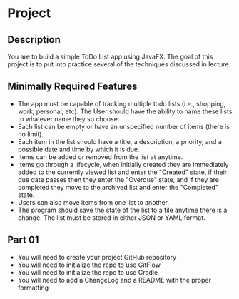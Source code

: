 # Project

## Description

You are to build a simple ToDo List app using JavaFX. The goal of this project is to put into practice several of the techniques discussed in lecture.

## Minimally Required Features

* The app must be capable of tracking multiple todo lists (i.e., shopping, work, personal, etc). The User should have the ability to name these lists to whatever name they so choose.
* Each list can be empty or have an unspecified number of items (there is no limit).
* Each item in the list should have a title, a description, a priority, and a possible date and time by which it is due.
* Items can be added or removed from the list at anytime.
* Items go through a lifecycle, when initially created they are immediately added to the currently viewed list and enter the "Created" state, if their due date passes then they enter the "Overdue" state, and if they are completed they move to the archived list and enter the "Completed" state.
* Users can also move items from one list to another.
* The program should save the state of the list to a file anytime there is a change. The list must be stored in either JSON or YAML format.

## Part 01

* You will need to create your project GitHub repository
* You will need to initialize the repo to use GitFlow
* You will need to initialize the repo to use Gradle
* You will need to add a ChangeLog and a README with the proper formatting
